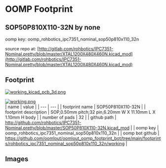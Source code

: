 # OOMP Footprint  
## SOP50P810X110-32N  by none  
  
oomp key: oomp_rohbotics_ipc7351_nominal_sop50p810x110_32n  
  
source repo at: [http://gitlab.com/rohbotics/IPC7351-Nominal.pretty/blob/master/XTAL1200X480X460N.kicad_mod](http://gitlab.com/rohbotics/IPC7351-Nominal.pretty/blob/master/XTAL1200X480X460N.kicad_mod)  
## Footprint  
  
[![working_kicad_pcb_3d.png](working_kicad_pcb_3d_600.png)](working_kicad_pcb_3d.png)  
  
[![working.png](working_600.png)](working.png)  
| name | value | 
| --- | --- | 
| footprint name | SOP50P810X110-32N | 
| footprint description | SOP,0.50mm pitch;32 pin,6.20mm W X 11.10mm L X 1.10mm H body | 
| number of pads | 32 | 
| github path | http://github.com/rohbotics/IPC7351-Nominal.pretty/blob/master/SOP50P810X110-32N.kicad_mod | 
| oomp key | oomp_rohbotics_ipc7351_nominal_sop50p810x110_32n | 
| oomp bot github | https://github.com/oomlout/oomlout_oomp_footprint_bot/tree/main/footprints/rohbotics_ipc7351_nominal_sop50p810x110_32n/working | 
## Images  
